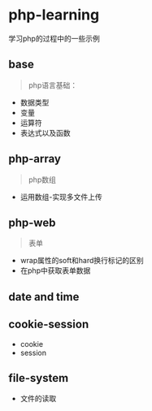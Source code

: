 # php-learning
学习php的过程中的一些示例
## base
>php语言基础：
  * 数据类型
  * 变量
  * 运算符
  * 表达式以及函数
  
## php-array
>php数组
 * 运用数组-实现多文件上传
 
## php-web
>表单
 * wrap属性的soft和hard换行标记的区别
 * 在php中获取表单数据
 
 
## date and time 

## cookie-session
 * cookie
 * session
## file-system
 * 文件的读取